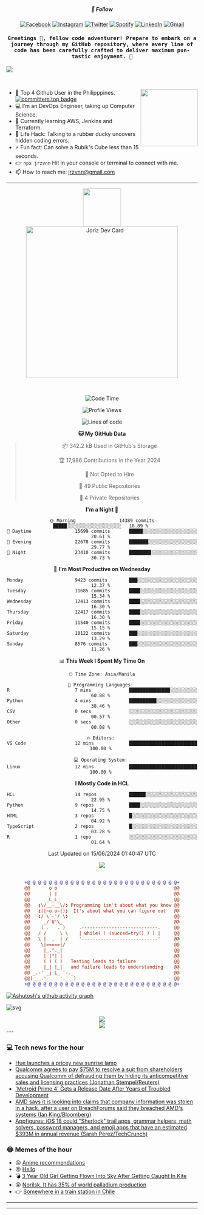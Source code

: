 <h5 align="center">💬 Follow</h5>
<div align="center">

[![Facebook](https://img.shields.io/badge/Facebook-%231877F2.svg?style=for-the-badge&logo=Facebook&logoColor=white)](https://www.facebook.com/Horisyo/)
[![Instagram](https://img.shields.io/badge/Instagram-%23E4405F.svg?style=for-the-badge&logo=Instagram&logoColor=white)](https://www.instagram.com/jrzvnn_/)
[![Twitter](https://img.shields.io/badge/Twitter-%231DA1F2.svg?style=for-the-badge&logo=Twitter&logoColor=white)](https://twitter.com/jrz_studies)
[![Spotify](https://img.shields.io/badge/Spotify-%231ED760.svg?style=for-the-badge&logo=Spotify&logoColor=white)](https://open.spotify.com/user/217td4qrc6mzqjodfalmzjpdi?si=b93099b9078c4ccb)
[![LinkedIn](https://img.shields.io/badge/LinkedIn-%230077B5.svg?style=for-the-badge&logo=LinkedIn&logoColor=white)](https://www.linkedin.com/in/jrz-vnn/)
[![Gmail](https://img.shields.io/badge/Gmail-D14836?style=for-the-badge&logo=gmail&logoColor=white)](mailto:jrzvnn@gmail.com)

</div>
<h4 align="center"><samp>Greetings 👋, fellow code adventurer! Prepare to embark on a journey through my GitHub repository, where every line of code has been carefully crafted to deliver maximum pun-tastic enjoyment. 🚀 </samp></h4>

<!--horizontal divider(gradiant)-->
<img src="https://user-images.githubusercontent.com/73097560/115834477-dbab4500-a447-11eb-908a-139a6edaec5c.gif">

&nbsp; 

<img align='right' src='https://github.com/Rishit-dagli/Rishit-dagli/blob/master/images/octocat-anime.gif' width='150"'>

- 🚀 Top 4 Github User in the Philipppines. [![committers.top badge](https://user-badge.committers.top/philippines/jrzvnn.svg)](https://user-badge.committers.top/philippines/USERNAME)
- 💻 I’m an DevOps Engineer, taking up Computer Science.
- 🤖 Currently learning AWS, Jenkins and Terraform.
- 🎯 Life Hack: Talking to a rubber ducky uncovers hidden coding errors.
- ⚡ Fun fact: Can solve a Rubik's Cube less than 15 seconds.
- 👉 `npx jrzvnn` Hit in your console or terminal to connect with me.
- 📫 How to reach me: jrzvnn@gmail.com

---

<!--🖼️OCTOCAT-->
<p align="center">

<img src="https://media.giphy.com/media/IP7sarl7C5lSFCw9rG/giphy.gif"  width="100px" height="100px">
<br />
<a href="https://app.daily.dev/jorizvillanueva"><img src="https://github.com/jrzvnn/jrzvnn/blob/main/devcard.svg" width="400" alt="Joriz Dev Card"/></a>
</p>

<br />
<div align="center">

<!--START_SECTION:waka-->
![Code Time](http://img.shields.io/badge/Code%20Time-258%20hrs%2052%20mins-blue)

![Profile Views](http://img.shields.io/badge/Profile%20Views-32-blue)

![Lines of code](https://img.shields.io/badge/From%20Hello%20World%20I%27ve%20Written-1.6%20million%20lines%20of%20code-blue)

**🐱 My GitHub Data** 

> 📦 342.2 kB Used in GitHub's Storage 
 > 
> 🏆 17,986 Contributions in the Year 2024
 > 
> 🚫 Not Opted to Hire
 > 
> 📜 49 Public Repositories 
 > 
> 🔑 4 Private Repositories 
 > 
**I'm a Night 🦉** 

```text
🌞 Morning                14389 commits       █████░░░░░░░░░░░░░░░░░░░░   18.89 % 
🌆 Daytime                15699 commits       █████░░░░░░░░░░░░░░░░░░░░   20.61 % 
🌃 Evening                22678 commits       ███████░░░░░░░░░░░░░░░░░░   29.77 % 
🌙 Night                  23410 commits       ████████░░░░░░░░░░░░░░░░░   30.73 % 
```
📅 **I'm Most Productive on Wednesday** 

```text
Monday                   9423 commits        ███░░░░░░░░░░░░░░░░░░░░░░   12.37 % 
Tuesday                  11685 commits       ████░░░░░░░░░░░░░░░░░░░░░   15.34 % 
Wednesday                12413 commits       ████░░░░░░░░░░░░░░░░░░░░░   16.30 % 
Thursday                 12417 commits       ████░░░░░░░░░░░░░░░░░░░░░   16.30 % 
Friday                   11540 commits       ████░░░░░░░░░░░░░░░░░░░░░   15.15 % 
Saturday                 10122 commits       ███░░░░░░░░░░░░░░░░░░░░░░   13.29 % 
Sunday                   8576 commits        ███░░░░░░░░░░░░░░░░░░░░░░   11.26 % 
```


📊 **This Week I Spent My Time On** 

```text
🕑︎ Time Zone: Asia/Manila

💬 Programming Languages: 
R                        7 mins              ███████████████░░░░░░░░░░   60.88 % 
Python                   4 mins              ██████████░░░░░░░░░░░░░░░   38.46 % 
CSV                      0 secs              ░░░░░░░░░░░░░░░░░░░░░░░░░   00.57 % 
Other                    0 secs              ░░░░░░░░░░░░░░░░░░░░░░░░░   00.08 % 

🔥 Editors: 
VS Code                  12 mins             █████████████████████████   100.00 % 

💻 Operating System: 
Linux                    12 mins             █████████████████████████   100.00 % 
```

**I Mostly Code in HCL** 

```text
HCL                      14 repos            ██████░░░░░░░░░░░░░░░░░░░   22.95 % 
Python                   9 repos             ████░░░░░░░░░░░░░░░░░░░░░   14.75 % 
HTML                     3 repos             █░░░░░░░░░░░░░░░░░░░░░░░░   04.92 % 
TypeScript               2 repos             █░░░░░░░░░░░░░░░░░░░░░░░░   03.28 % 
R                        1 repo              ░░░░░░░░░░░░░░░░░░░░░░░░░   01.64 % 
```




 Last Updated on 15/06/2024 01:40:47 UTC
<!--END_SECTION:waka-->

<img src="https://wakatime.com/share/@jrzvnn/70a4618c-7cd9-4016-b7b9-eabe75c837ee.svg">

<br />
<br />

```diff
+@ @ @ @ @ @ @ @ @ @ @ @ @ @ @ @ @ @ @ @ @ @ @ @ @ @ @ @+
@@       o o                                           @@
@@       | |                                           @@
@@      _L_L_                                          @@
@@   ❮\/__-__\/❯ Programming isn't about what you know @@
@@   ❮(|~o.o~|)❯  It's about what you can figure out   @@
@@   ❮/ \`-'/ \❯                                       @@
@@     _/`U'\_                                         @@
@@    ( .   . )     .----------------------------.     @@
@@   / /     \ \    | while( ! (succed=try() ) ) |     @@
@@   \ |  ,  | /    '----------------------------'     @@
@@    \|=====|/                                        @@
@@     |_.^._|                                         @@
@@     | |"| |                                         @@
@@     ( ) ( )   Testing leads to failure              @@
@@     |_| |_|   and failure leads to understanding    @@
@@ _.-' _j L_ '-._                                     @@
@@(___.'     '.___)                                    @@
+@ @ @ @ @ @ @ @ @ @ @ @ @ @ @ @ @ @ @ @ @ @ @ @ @ @ @ @+

```

</div>


[![Ashutosh's github activity graph](https://github-readme-activity-graph.vercel.app/graph?username=jrzvnn&theme=github-compact)](https://github.com/ashutosh00710/github-readme-activity-graph)


![svg](profile-3d-contrib/profile-night-green.svg)

<div align="center">
<img src="https://github.com/jrzvnn/jrzvnn/blob/output/github-snake-dark.svg">
</div>

<div align=center>
<img align=center src=https://metrics.lecoq.io/jrzvnn?template=classic&isocalendar=1&languages=1&achievements=1&base=header%2C%20activity%2C%20community%2C%20repositories%2C%20metadata&base.indepth=false&base.hireable=false&base.skip=false&isocalendar=false&isocalendar.duration=full-year&languages=false&languages.limit=8&languages.threshold=0%25&languages.other=false&languages.colors=github&languages.sections=most-used&languages.indepth=false&languages.analysis.timeout=15&languages.analysis.timeout.repositories=7.5&languages.categories=markup%2C%20programming&languages.recent.categories=markup%2C%20programming&languages.recent.load=300&languages.recent.days=14&achievements=false&achievements.threshold=C&achievements.secrets=true&achievements.display=detailed&achievements.limit=0&config.timezone=Asia%2FManila)
</div>
<div align="left">
---

### 💻 Tech news for the hour

<!-- TECH:START -->
 - [Hue launches a pricey new sunrise lamp](https://www.theverge.com/2024/6/18/24181145/philips-hue-new-products-twilight-bedside-lamp-price-release-date)
 - [Qualcomm agrees to pay $75M to resolve a suit from shareholders accusing Qualcomm of defrauding them by hiding its anticompetitive sales and licensing practices &lpar;Jonathan Stempel/Reuters&rpar;](http://www.techmeme.com/240618/p33#a240618p33)
 - [&#39;Metroid Prime 4&#39; Gets a Release Date After Years of Troubled Development](https://www.wired.com/story/metroid-prime-4-release-date-gameplay-trailer/)
 - [AMD says it is looking into claims that company information was stolen in a hack, after a user on BreachForums said they breached AMD&#39;s systems &lpar;Ian King/Bloomberg&rpar;](http://www.techmeme.com/240618/p32#a240618p32)
 - [Appfigures: iOS 18 could &quot;Sherlock&quot; trail apps, grammar helpers, math solvers, password managers, and emoji apps that have an estimated $393M in annual revenue &lpar;Sarah Perez/TechCrunch&rpar;](http://www.techmeme.com/240618/p31#a240618p31)<!-- TECH:END -->

### 😂 Memes of the hour

<!-- MEMES:START -->
 - 😝 [Anime recommendations](http://9gag.com/gag/a2vqZje)
 - 😝 [Hello](http://9gag.com/gag/aQzn388)
 - 💣 [3 Year Old Girl Getting Flown Into Sky After Getting Caught In Kite](http://9gag.com/gag/awy7nY1)
 - 😝 [Norilsk. It has 35% of world palladium production](http://9gag.com/gag/aoyj5Ze)
 - 👉 [Somewhere in a train station in Chile](http://9gag.com/gag/aryRgKy)<!-- MEMES:END -->

---

---
